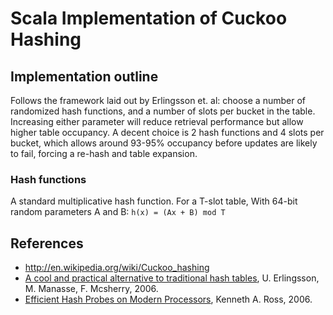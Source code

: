 # Scala Implementation of Cuckoo Hashing

## Implementation outline

Follows the framework laid out by Erlingsson et. al:
choose a number of randomized hash functions, and a number of slots per bucket
in the table. Increasing either parameter will reduce retrieval performance but
allow higher table occupancy. A decent choice is 2 hash functions and 4 slots
per bucket, which allows around 93-95% occupancy before updates are likely to
fail, forcing a re-hash and table expansion.

### Hash functions

A standard multiplicative hash function. For a T-slot table, With 64-bit random
parameters A and B: `h(x) = (Ax + B) mod T`

## References
* <http://en.wikipedia.org/wiki/Cuckoo_hashing>
* [A cool and practical alternative to traditional hash
tables](http://www.ru.is/faculty/ulfar/CuckooHash.pdf), U. Erlingsson, M. Manasse, F. Mcsherry, 2006. 
* [Efficient Hash Probes on Modern Processors](http://domino.research.ibm.com/library/cyberdig.nsf/1e4115aea78b6e7c85256b360066f0d4/df54e3545c82e8a585257222006fd9a2!OpenDocument), Kenneth A. Ross, 2006.

